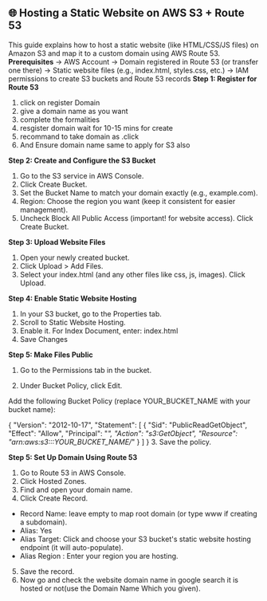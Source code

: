 ## 🌐 Hosting a Static Website on AWS S3 + Route 53
This guide explains how to host a static website (like HTML/CSS/JS files) on Amazon S3 and map it to a custom domain using AWS Route 53.
**Prerequisites**
-> AWS Account
-> Domain registered in Route 53 (or transfer one there)
-> Static website files (e.g., index.html, styles.css, etc.)
-> IAM permissions to create S3 buckets and Route 53 records
**Step 1: Register for Route 53**
1. click on register Domain
2. give a domain name as you want
3. complete the formalities
4. resgister domain wait for 10-15 mins for create
5. recommand to take domain as .click
6. And Ensure domain name same to apply for S3 also

**Step 2: Create and Configure the S3 Bucket**
1. Go to the S3 service in AWS Console.
2. Click Create Bucket.
3. Set the Bucket Name to match your domain exactly (e.g., example.com).
4. Region: Choose the region you want (keep it consistent for easier management).
5. Uncheck Block All Public Access (important! for website access).
Click Create Bucket.

**Step 3: Upload Website Files**
1. Open your newly created bucket.
2. Click Upload > Add Files.
3. Select your index.html (and any other files like css, js, images).
Click Upload.

**Step 4: Enable Static Website Hosting**
1. In your S3 bucket, go to the Properties tab.
2. Scroll to Static Website Hosting.
3. Enable it.
For Index Document, enter: index.html
4. Save Changes

**Step 5: Make Files Public**
1. Go to the Permissions tab in the bucket.

2. Under Bucket Policy, click Edit.

Add the following Bucket Policy (replace YOUR_BUCKET_NAME with your bucket name):

{
  "Version": "2012-10-17",
  "Statement": [
    {
      "Sid": "PublicReadGetObject",
      "Effect": "Allow",
      "Principal": "*",
      "Action": "s3:GetObject",
      "Resource": "arn:aws:s3:::YOUR_BUCKET_NAME/*"
    }
  ]
}
3. Save the policy.

**Step 5: Set Up Domain Using Route 53**
1. Go to Route 53 in AWS Console.
2. Click Hosted Zones.
3. Find and open your domain name.
4. Click Create Record.
 - Record Name: leave empty to map root domain (or type www if creating a subdomain).
 - Alias: Yes
 - Alias Target: Click and choose your S3 bucket's static website hosting endpoint (it will auto-populate).
 - Alias Region : Enter your region you are hosting.
5. Save the record.
6. Now go and check the website domain name in google search it is hosted or not(use the Domain Name Which you given).
